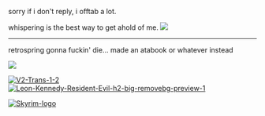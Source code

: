 
sorry if i don't reply, i offtab a lot.

whispering is the best way to get ahold of me. ![](https://komarev.com/ghpvc/?username=KROYFISH&color=86070e)
***

retrospring gonna fuckin' die... made an atabook or whatever instead


<img src="https://i.ibb.co/Lt9H2Vr/dvdslot.gif"/>

<a href="https://imgbb.com/"><img src="https://i.ibb.co/18jtTpM/V2-Trans-1-2.png" alt="V2-Trans-1-2" border="0"></a>  <a href="https://imgbb.com/"><img src="https://i.ibb.co/BZq5Wrc/Leon-Kennedy-Resident-Evil-h2-big-removebg-preview-1.png" alt="Leon-Kennedy-Resident-Evil-h2-big-removebg-preview-1" border="0"></a>

<a href="https://imgbb.com/"><img src="https://i.ibb.co/P9H68m6/Skyrim-logo.png" alt="Skyrim-logo" border="0"></a>

